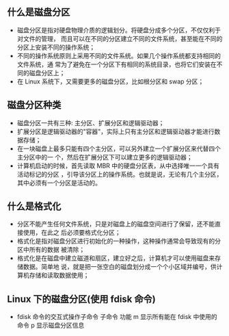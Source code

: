 
## 什么是磁盘分区
- 磁盘分区是指对硬盘物理介质的逻辑划分。将硬盘分成多个分区，不仅仅利于对文件的管理，
而且可以在不同的分区建立不同的文件系统，甚至能在不同的分区上安装不同的操作系统；
- 不同的操作系统原则上采用不同的文件系统。如果几个操作系统都支持相同的文件系统，通
常为了避免在一个分区下有相同的系统目录，也将它们安装在不同的磁盘分区上；
- 在 Linux 系统下，又需要更多的磁盘分区，比如根分区和 swap 分区；

## 磁盘分区种类
- 磁盘分区一共有三种: 主分区、扩展分区和逻辑驱动器；
- 扩展分区是逻辑驱动器的"容器"，实际上只有主分区和逻辑驱动器才能进行数据存储；
- 在一块磁盘上最多只能有四个主分区，可以另外建立一个扩展分区来代替四个主分区中的一
个，然后在扩展分区下可以建立更多的逻辑驱动器；
- 计算机启动的时候，首先读取 MBR 中的硬盘分区表，从中选择唯一一个具有活动标记的分区
，引导该分区上的操作系统。也就是说，无论有几个主分区，其中必须有一个分区是活动的。

## 什么是格式化
- 分区不能产生任何文件系统，只是对磁盘上的磁盘空间进行了保留，还不能直接使用，在此之
后必须要格式化分区；
- 格式化是指对磁盘分区进行初始化的一种操作，这种操作通常会导致现有的分区中所有的数据
被清除；
- 格式化是在磁盘中建立磁道和扇区，建立好之后，计算机才可以使用磁盘来存储数据。简单地
说，就是把一张空白的磁盘划分成一个个小区域并编号，供计算机存储和读取数据使用；

## Linux 下的磁盘分区(使用 fdisk 命令)
- fdisk 命令的交互式操作子命令
		子命令			功能
		m				显示所有能在 fdisk 中使用的命令
		p				显示磁盘分区信息
